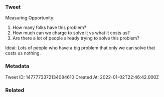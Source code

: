 ### Tweet
Measuring Opportunity:
1) How many folks have this problem?
2) How much can we charge to solve it vs what it costs us?
3) Are there a lot of people already trying to solve this problem?

Ideal: Lots of people who have a big problem that only we can solve that costs us nothing.

### Metadata
Tweet ID: 1477773372134084610
Created At: 2022-01-02T22:46:42.000Z

### Related

